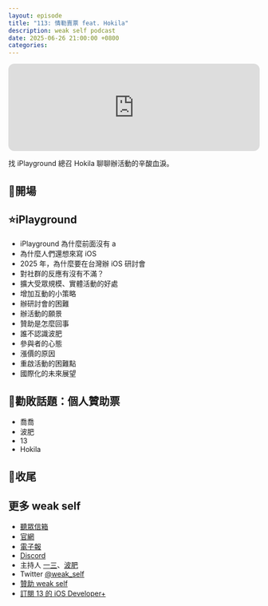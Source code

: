 ```yaml
---
layout: episode
title: "113: 情勒賣票 feat. Hokila"
description: weak self podcast
date: 2025-06-26 21:00:00 +0800
categories:
---
```


<iframe height="175" width="100%" title="媒體播放器" src="https://embed.podcasts.apple.com/us/podcast/113-%E6%83%85%E5%8B%92%E8%B3%A3%E7%A5%A8-feat-hokila/id1474108801?i=1000714670984&amp;l=zh-Hant-TW&amp;itscg=30200&amp;itsct=podcast_box_player&amp;ls=1&amp;mttnsubad=1000714670984&amp;theme=auto" id="embedPlayer" sandbox="allow-forms allow-popups allow-same-origin allow-scripts allow-top-navigation-by-user-activation" allow="autoplay *; encrypted-media *; clipboard-write" style="border: 0px; border-radius: 12px; width: 100%; height: 175px; max-width: 660px;"></iframe>

找 iPlayground 總召 Hokila 聊聊辦活動的辛酸血淚。

## 👋開場

## ⭐️iPlayground

- iPlayground 為什麼前面沒有 a
- 為什麼人們還想來寫 iOS
- 2025 年，為什麼要在台灣辦 iOS 研討會
- 對社群的反應有沒有不滿？
- 擴大受眾規模、實體活動的好處
- 增加互動的小策略
- 辦研討會的困難
- 辦活動的願景
- 贊助是怎麼回事
- 誰不認識波肥
- 參與者的心態
- 漲價的原因
- 重啟活動的困難點
- 國際化的未來展望

## 💸勸敗話題：個人贊助票

- 喬喬
- 波肥
- 13
- Hokila

## 👋收尾

## 更多 weak self

- [聽眾信箱](mailto:weakself.dev@gmail.com)
- [官網](https://weakself.dev)
- [電子報](https://weakself.substack.com)
- [Discord](https://discord.gg/KGdXZqXgFY)
- 主持人 [一三](https://twitter.com/ethanhuang13)、[波肥](https://twitter.com/PofatTseng)
- Twitter [@weak_self](https://twitter.com/weak_self)
- [贊助 weak self](https://weakself.dev/#donation)
- [訂閱 13 的 iOS Developer+](https://iosdeveloper.plus)